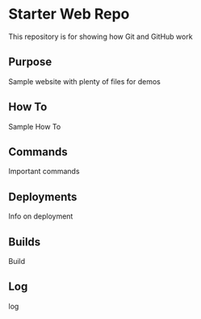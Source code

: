 # Starter Web Repo

This repository is for showing how Git and GitHub work

## Purpose

Sample website with plenty of files for demos

## How To
Sample How To

## Commands
Important commands

## Deployments
Info on deployment

## Builds
Build


## Log
log
